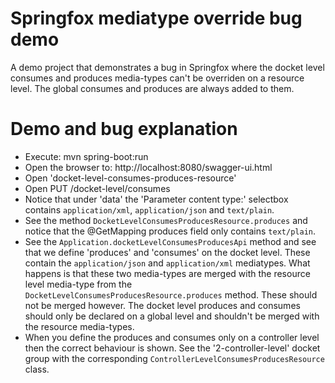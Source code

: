 Springfox mediatype override bug demo
=====================================

A demo project that demonstrates a bug in Springfox where the docket level consumes and produces media-types can't be overriden on a resource level.
The global consumes and produces are always added to them.

Demo and bug explanation
=================

 - Execute: mvn spring-boot:run
 - Open the browser to: http://localhost:8080/swagger-ui.html
 - Open 'docket-level-consumes-produces-resource'
 - Open PUT /docket-level/consumes
 - Notice that under 'data' the 'Parameter content type:' selectbox contains `application/xml`, `application/json` and `text/plain`. 
 - See the method `DocketLevelConsumesProducesResource.produces` and notice that the @GetMapping produces field only contains `text/plain`.
 - See the `Application.docketLevelConsumesProducesApi` method and see that we define 'produces' and 'consumes' on the docket level. These contain the 
   `application/json` and `application/xml` mediatypes.
   What happens is that these two media-types are merged with the resource level media-type from the `DocketLevelConsumesProducesResource.produces` method.
   These should not be merged however. The docket level produces and consumes should only be declared on a global level and shouldn't be merged with the 
   resource media-types.
 - When you define the produces and consumes only on a controller level then the correct behaviour is shown. See the '2-controller-level' docket group with
   the corresponding `ControllerLevelConsumesProducesResource` class.

